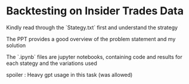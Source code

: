 # Backtesting on Insider Trades Data 

 <p>Kindly read through the  `Stategy.txt` first and understand the strategy</p>
 <p>The PPT provides a good overview of the problem statement and my solution</p>
 <p>The `.ipynb` files are jupyter notebooks, containing code and results for 
  each stategy and the variations used</p>

spoiler : Heavy gpt usage in this task (was allowed)
